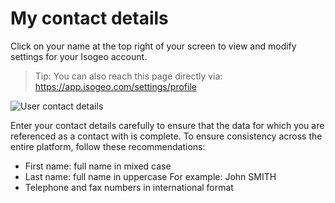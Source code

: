 # My contact details

Click on your name at the top right of your screen to view and modify settings for your Isogeo account.

> Tip: You can also reach this page directly via: https://app.isogeo.com/settings/profile

![User contact details](/en/images/user_profile_coordinates.png "Entering my contact details")

 Enter your contact details carefully to ensure that the data for which you are referenced as a contact with is complete. To ensure consistency across the entire platform, follow these recommendations:

 * First name: full name in mixed case
 * Last name: full name in uppercase For example: John SMITH
 * Telephone and fax numbers in international format
